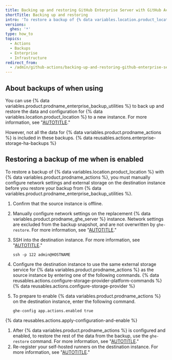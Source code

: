 ```yaml
---
title: Backing up and restoring GitHub Enterprise Server with GitHub Actions enabled
shortTitle: Backing up and restoring
intro: 'To restore a backup of {% data variables.location.product_location %} when {% data variables.product.prodname_actions %} is enabled, you must configure {% data variables.product.prodname_actions %} before restoring the backup with {% data variables.product.prodname_enterprise_backup_utilities %}.'
versions:
  ghes: '*'
type: how_to
topics:
  - Actions
  - Backups
  - Enterprise
  - Infrastructure
redirect_from:
  - /admin/github-actions/backing-up-and-restoring-github-enterprise-server-with-github-actions-enabled
---
```


## About backups of when using
You can use {% data variables.product.prodname_enterprise_backup_utilities %} to back up and restore the data and configuration for {% data variables.location.product_location %} to a new instance. For more information, see "[AUTOTITLE](/admin/configuration/configuring-your-enterprise/configuring-backups-on-your-appliance)."

However, not all the data for {% data variables.product.prodname_actions %} is included in these backups. {% data reusables.actions.enterprise-storage-ha-backups %}

## Restoring a backup of me when is enabled

To restore a backup of {% data variables.location.product_location %} with {% data variables.product.prodname_actions %}, you must manually configure network settings and external storage on the destination instance before you restore your backup from {% data variables.product.prodname_enterprise_backup_utilities %}.

1. Confirm that the source instance is offline.
1. Manually configure network settings on the replacement {% data variables.product.prodname_ghe_server %} instance. Network settings are excluded from the backup snapshot, and are not overwritten by `ghe-restore`. For more information, see "[AUTOTITLE](/admin/configuration/configuring-network-settings)."
1. SSH into the destination instance. For more information, see "[AUTOTITLE](/admin/configuration/configuring-your-enterprise/accessing-the-administrative-shell-ssh)."

   ```shell copy
   ssh -p 122 admin@HOSTNAME
   ```

1. Configure the destination instance to use the same external storage service for {% data variables.product.prodname_actions %} as the source instance by entering one of the following commands.
   {% data reusables.actions.configure-storage-provider-platform-commands %}
{% data reusables.actions.configure-storage-provider %}
1. To prepare to enable {% data variables.product.prodname_actions %} on the destination instance, enter the following command.

   ```shell copy
   ghe-config app.actions.enabled true
   ```

{% data reusables.actions.apply-configuration-and-enable %}
1. After {% data variables.product.prodname_actions %} is configured and enabled, to restore the rest of the data from the backup, use the `ghe-restore` command. For more information, see "[AUTOTITLE](/admin/configuration/configuring-your-enterprise/configuring-backups-on-your-appliance#restoring-a-backup)."
1. Re-register your self-hosted runners on the destination instance. For more information, see "[AUTOTITLE](/actions/hosting-your-own-runners/managing-self-hosted-runners/adding-self-hosted-runners)."
